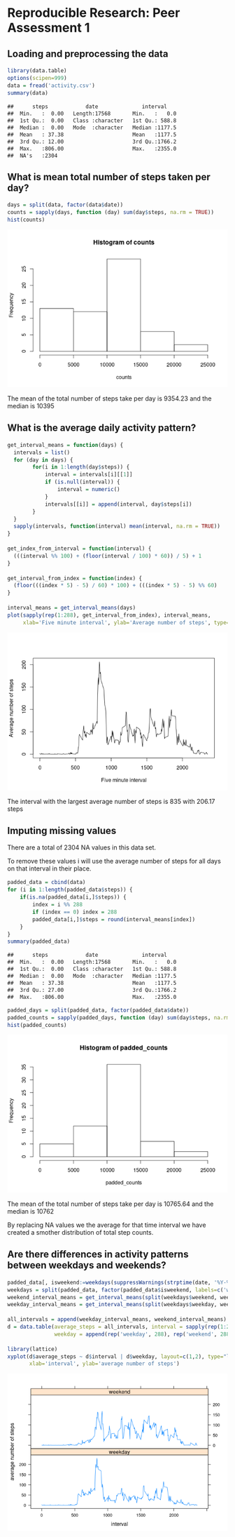 # Reproducible Research: Peer Assessment 1


## Loading and preprocessing the data


```r
library(data.table)
options(scipen=999)
data = fread('activity.csv')
summary(data)
```

```
##      steps            date              interval     
##  Min.   :  0.00   Length:17568       Min.   :   0.0  
##  1st Qu.:  0.00   Class :character   1st Qu.: 588.8  
##  Median :  0.00   Mode  :character   Median :1177.5  
##  Mean   : 37.38                      Mean   :1177.5  
##  3rd Qu.: 12.00                      3rd Qu.:1766.2  
##  Max.   :806.00                      Max.   :2355.0  
##  NA's   :2304
```


## What is mean total number of steps taken per day?


```r
days = split(data, factor(data$date))
counts = sapply(days, function (day) sum(day$steps, na.rm = TRUE))
hist(counts)
```

![](PA1_template_files/figure-html/unnamed-chunk-2-1.png)<!-- -->

The mean of the total number of steps take per day is 9354.23 and the median is 10395


## What is the average daily activity pattern?


```r
get_interval_means = function(days) {
  intervals = list()
  for (day in days) {
        for(i in 1:length(day$steps)) {
            interval = intervals[i][[1]]
            if (is.null(interval)) {
                interval = numeric()
            }
            intervals[[i]] = append(interval, day$steps[i])
        }
  }
  sapply(intervals, function(interval) mean(interval, na.rm = TRUE))
}

get_index_from_interval = function(interval) {
  (((interval %% 100) + (floor(interval / 100) * 60)) / 5) + 1
}

get_interval_from_index = function(index) {
  (floor(((index * 5) - 5) / 60) * 100) + (((index * 5) - 5) %% 60)
}

interval_means = get_interval_means(days)
plot(sapply(rep(1:288), get_interval_from_index), interval_means, 
     xlab='Five minute interval', ylab='Average number of steps', type='l')
```

![](PA1_template_files/figure-html/unnamed-chunk-3-1.png)<!-- -->

The interval with the largest average number of steps is 835 with 206.17 steps


## Imputing missing values

There are a total of 2304 NA values in this data set.

To remove these values i will use the average number of steps for all days on that interval in their place.


```r
padded_data = cbind(data)
for (i in 1:length(padded_data$steps)) {
    if(is.na(padded_data[i,]$steps)) {
        index = i %% 288
        if (index == 0) index = 288
        padded_data[i,]$steps = round(interval_means[index])
    }
}
summary(padded_data)
```

```
##      steps            date              interval     
##  Min.   :  0.00   Length:17568       Min.   :   0.0  
##  1st Qu.:  0.00   Class :character   1st Qu.: 588.8  
##  Median :  0.00   Mode  :character   Median :1177.5  
##  Mean   : 37.38                      Mean   :1177.5  
##  3rd Qu.: 27.00                      3rd Qu.:1766.2  
##  Max.   :806.00                      Max.   :2355.0
```


```r
padded_days = split(padded_data, factor(padded_data$date))
padded_counts = sapply(padded_days, function (day) sum(day$steps, na.rm = TRUE))
hist(padded_counts)
```

![](PA1_template_files/figure-html/unnamed-chunk-5-1.png)<!-- -->

The mean of the total number of steps take per day is 10765.64 and the median is 10762

By replacing NA values we the average for that time interval we have created a smother distribution of total step counts.

## Are there differences in activity patterns between weekdays and weekends?


```r
padded_data[, isweekend:=weekdays(suppressWarnings(strptime(date, '%Y-%m-%d')), abbreviate = FALSE) %in% c('Saturday', 'Sunday')]
weekdays = split(padded_data, factor(padded_data$isweekend, labels=c('weekday', 'weekend')))
weekend_interval_means = get_interval_means(split(weekdays$weekend, weekdays$weekend$date))
weekday_interval_means = get_interval_means(split(weekdays$weekday, weekdays$weekday$date))

all_intervals = append(weekday_interval_means, weekend_interval_means)
d = data.table(average_steps = all_intervals, interval = sapply(rep(1:288, 2), get_interval_from_index), 
               weekday = append(rep('weekday', 288), rep('weekend', 288)))

library(lattice)
xyplot(d$average_steps ~ d$interval | d$weekday, layout=c(1,2), type="l",
       xlab='interval', ylab='average number of steps')
```

![](PA1_template_files/figure-html/unnamed-chunk-6-1.png)<!-- -->
